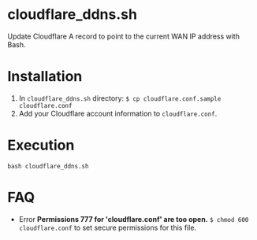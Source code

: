 # cloudflare_ddns.sh
Update Cloudflare A record to point to the current WAN IP address with Bash.

# Installation
1. In `cloudflare_ddns.sh` directory:
   `$ cp cloudflare.conf.sample cloudflare.conf`
2. Add your Cloudflare account information to `cloudflare.conf`.

# Execution
`bash cloudflare_ddns.sh`

# FAQ
- Error **Permissions 777 for 'cloudflare.conf' are too open.**
  `$ chmod 600 cloudflare.conf` to set secure permissions for this file.
